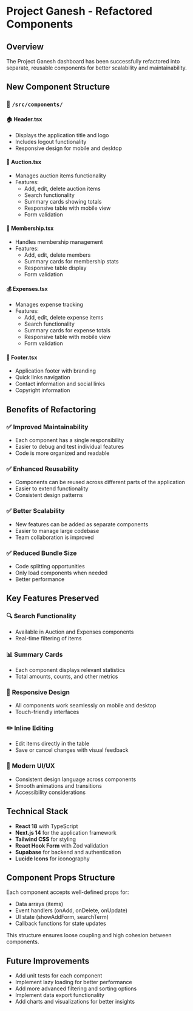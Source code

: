 # Project Ganesh - Refactored Components

## Overview
The Project Ganesh dashboard has been successfully refactored into separate, reusable components for better scalability and maintainability.

## New Component Structure

### 📁 `/src/components/`

#### 🏠 **Header.tsx**
- Displays the application title and logo
- Includes logout functionality
- Responsive design for mobile and desktop

#### 🔄 **Auction.tsx**
- Manages auction items functionality
- Features:
  - Add, edit, delete auction items
  - Search functionality
  - Summary cards showing totals
  - Responsive table with mobile view
  - Form validation

#### 👥 **Membership.tsx**
- Handles membership management
- Features:
  - Add, edit, delete members
  - Summary cards for membership stats
  - Responsive table display
  - Form validation

#### 💰 **Expenses.tsx**
- Manages expense tracking
- Features:
  - Add, edit, delete expense items
  - Search functionality
  - Summary cards for expense totals
  - Responsive table with mobile view
  - Form validation

#### 🦶 **Footer.tsx**
- Application footer with branding
- Quick links navigation
- Contact information and social links
- Copyright information

## Benefits of Refactoring

### ✅ **Improved Maintainability**
- Each component has a single responsibility
- Easier to debug and test individual features
- Code is more organized and readable

### ✅ **Enhanced Reusability**
- Components can be reused across different parts of the application
- Easier to extend functionality
- Consistent design patterns

### ✅ **Better Scalability**
- New features can be added as separate components
- Easier to manage large codebase
- Team collaboration is improved

### ✅ **Reduced Bundle Size**
- Code splitting opportunities
- Only load components when needed
- Better performance

## Key Features Preserved

### 🔍 **Search Functionality**
- Available in Auction and Expenses components
- Real-time filtering of items

### 📊 **Summary Cards**
- Each component displays relevant statistics
- Total amounts, counts, and other metrics

### 📱 **Responsive Design**
- All components work seamlessly on mobile and desktop
- Touch-friendly interfaces

### ✏️ **Inline Editing**
- Edit items directly in the table
- Save or cancel changes with visual feedback

### 🎨 **Modern UI/UX**
- Consistent design language across components
- Smooth animations and transitions
- Accessibility considerations

## Technical Stack

- **React 18** with TypeScript
- **Next.js 14** for the application framework
- **Tailwind CSS** for styling
- **React Hook Form** with Zod validation
- **Supabase** for backend and authentication
- **Lucide Icons** for iconography

## Component Props Structure

Each component accepts well-defined props for:
- Data arrays (items)
- Event handlers (onAdd, onDelete, onUpdate)
- UI state (showAddForm, searchTerm)
- Callback functions for state updates

This structure ensures loose coupling and high cohesion between components.

## Future Improvements

- Add unit tests for each component
- Implement lazy loading for better performance
- Add more advanced filtering and sorting options
- Implement data export functionality
- Add charts and visualizations for better insights
